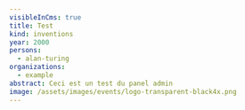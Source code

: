 ```yaml
---
visibleInCms: true
title: Test
kind: inventions
year: 2000
persons:
  - alan-turing
organizations:
  - example
abstract: Ceci est un test du panel admin
image: /assets/images/events/logo-transparent-black4x.png
---
```

